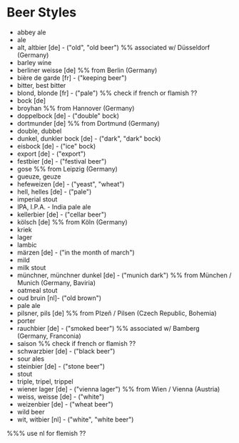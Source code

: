 
# Beer Styles

- abbey ale
- ale
- alt, altbier [de] - ("old", "old beer")   %% associated w/ Düsseldorf (Germany)
- barley wine
- berliner weisse [de]    %% from Berlin (Germany)
- bière de garde [fr] - ("keeping beer")
- bitter, best bitter
- blond, blonde [fr] - ("pale")     %% check if french or flamish ??
- bock  [de]
- broyhan             %% from Hannover (Germany)
- doppelbock [de]  - ("double" bock)
- dortmunder [de]     %% from Dortmund (Germany)
- double, dubbel
- dunkel, dunkler bock [de]  - ("dark", "dark" bock)
- eisbock [de]           - ("ice" bock)
- export [de]            - ("export")
- festbier [de] - ("festival beer")
- gose             %% from Leipzig (Germany)
- gueuze, geuze
- hefeweizen [de]   - ("yeast", "wheat")
- hell, helles [de] - ("pale")
- imperial stout
- IPA, I.P.A. - India pale ale
- kellerbier [de] - ("cellar beer")
- kölsch [de]     %% from Köln (Germany)
- kriek
- lager
- lambic
- märzen [de] - ("in the month of march")
- mild
- milk stout
- münchner, münchner dunkel [de] - ("munich dark")   %% from München / Munich (Germany, Baviria)
- oatmeal stout
- oud bruin  [nl]- ("old brown")
- pale ale
- pilsner, pils [de]       %% from Plzeň / Pilsen (Czech Republic, Bohemia)
- porter
- rauchbier [de] - ("smoked beer")    %% associated w/ Bamberg (Germany, Franconia)
- saison        %% check if french or flamish ??
- schwarzbier [de] - ("black beer")
- sour ales
- steinbier [de] - ("stone beer")
- stout
- triple, tripel, trippel
- wiener lager [de]  - ("vienna lager")    %% from Wien / Vienna  (Austria)
- weiss, weisse [de] -   ("white")
- weizenbier [de]    -  ("wheat beer")
- wild beer
- wit, witbier [nl]    - ("white", "white beer")



%%% use nl for flemish  ??

